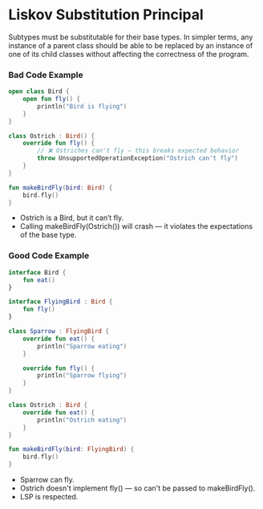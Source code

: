 # Liskov Substitution Principal

Subtypes must be substitutable for their base types. In simpler terms, any instance of a parent class should be able to be replaced by an instance of one of its child classes without affecting the correctness of the program.


### Bad Code Example

```kotlin
open class Bird {
    open fun fly() {
        println("Bird is flying")
    }
}

class Ostrich : Bird() {
    override fun fly() {
        // ❌ Ostriches can't fly — this breaks expected behavior
        throw UnsupportedOperationException("Ostrich can't fly")
    }
}

fun makeBirdFly(bird: Bird) {
    bird.fly()
}

```

- Ostrich is a Bird, but it can’t fly.
- Calling makeBirdFly(Ostrich()) will crash — it violates the expectations of the base type.

### Good Code Example

```kotlin
interface Bird {
    fun eat()
}

interface FlyingBird : Bird {
    fun fly()
}

class Sparrow : FlyingBird {
    override fun eat() {
        println("Sparrow eating")
    }

    override fun fly() {
        println("Sparrow flying")
    }
}

class Ostrich : Bird {
    override fun eat() {
        println("Ostrich eating")
    }
}

fun makeBirdFly(bird: FlyingBird) {
    bird.fly()
}

```


- Sparrow can fly.
- Ostrich doesn't implement fly() — so can't be passed to makeBirdFly(). 
- LSP is respected.